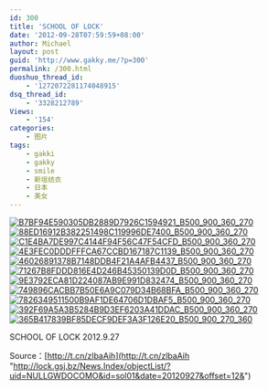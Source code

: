 ```yaml
---
id: 300
title: 'SCHOOL OF LOCK'
date: '2012-09-28T07:59:59+08:00'
author: Michael
layout: post
guid: 'http://www.gakky.me/?p=300'
permalink: /300.html
duoshuo_thread_id:
    - '1272072281174048915'
dsq_thread_id:
    - '3328212789'
Views:
    - '154'
categories:
    - 图片
tags:
    - gakki
    - gakky
    - smile
    - 新垣结衣
    - 日本
    - 美女
---
```


[![B7BF94E590305DB2889D7926C1594921_B500_900_360_270](http://www.yui-aragaki.org/wp-content/uploads/img/B7BF94E590305DB2889D7926C1594921_B500_900_360_270.jpeg)](http://www.yui-aragaki.org/wp-content/uploads/img/B7BF94E590305DB2889D7926C1594921_B1280_1280_360_270.jpeg) [![88ED16912B382251498C119996DE7400_B500_900_360_270](http://www.yui-aragaki.org/wp-content/uploads/img/88ED16912B382251498C119996DE7400_B500_900_360_270.jpeg)](http://www.yui-aragaki.org/wp-content/uploads/img/88ED16912B382251498C119996DE7400_B1280_1280_360_270.jpeg) [![C1E4BA7DE997C4144F94F56C47F54CFD_B500_900_360_270](http://www.yui-aragaki.org/wp-content/uploads/img/C1E4BA7DE997C4144F94F56C47F54CFD_B500_900_360_270.jpeg)](http://www.yui-aragaki.org/wp-content/uploads/img/C1E4BA7DE997C4144F94F56C47F54CFD_B1280_1280_360_270.jpeg) [![4E3FEC0DDDFFFCA67CCBD167187C1139_B500_900_360_270](http://www.yui-aragaki.org/wp-content/uploads/img/4E3FEC0DDDFFFCA67CCBD167187C1139_B500_900_360_270.jpeg)](http://www.yui-aragaki.org/wp-content/uploads/img/4E3FEC0DDDFFFCA67CCBD167187C1139_B1280_1280_360_270.jpeg) [![46026891378B7148DDB4F21A4AFB4437_B500_900_360_270](http://www.yui-aragaki.org/wp-content/uploads/img/46026891378B7148DDB4F21A4AFB4437_B500_900_360_270.jpeg)](http://www.yui-aragaki.org/wp-content/uploads/img/46026891378B7148DDB4F21A4AFB4437_B1280_1280_360_270.jpeg) [![71267B8FDDD816E4D246B45350139D0D_B500_900_360_270](http://www.yui-aragaki.org/wp-content/uploads/img/71267B8FDDD816E4D246B45350139D0D_B500_900_360_270.jpeg)](http://www.yui-aragaki.org/wp-content/uploads/img/71267B8FDDD816E4D246B45350139D0D_B1280_1280_360_270.jpeg) [![9E3792ECA81D224087AB9E991D832474_B500_900_360_270](http://www.yui-aragaki.org/wp-content/uploads/img/9E3792ECA81D224087AB9E991D832474_B500_900_360_270.jpeg)](http://www.yui-aragaki.org/wp-content/uploads/img/9E3792ECA81D224087AB9E991D832474_B1280_1280_360_270.jpeg) [![749896CACBB7B50E6A9C079D34B68BFA_B500_900_360_270](http://www.yui-aragaki.org/wp-content/uploads/img/749896CACBB7B50E6A9C079D34B68BFA_B500_900_360_270.jpeg)](http://www.yui-aragaki.org/wp-content/uploads/img/749896CACBB7B50E6A9C079D34B68BFA_B1280_1280_360_270.jpeg) [![7826349511500B9AF1DE64706D1DBAF5_B500_900_360_270](http://www.yui-aragaki.org/wp-content/uploads/img/7826349511500B9AF1DE64706D1DBAF5_B500_900_360_270.jpeg)](http://www.yui-aragaki.org/wp-content/uploads/img/7826349511500B9AF1DE64706D1DBAF5_B1280_1280_360_270.jpeg) [![392F69A5A3B5284B9D3EF6203A41DDAC_B500_900_360_270](http://www.yui-aragaki.org/wp-content/uploads/img/392F69A5A3B5284B9D3EF6203A41DDAC_B500_900_360_270.jpeg)](http://www.yui-aragaki.org/wp-content/uploads/img/392F69A5A3B5284B9D3EF6203A41DDAC_B1280_1280_360_270.jpeg) [![365B417839BF85DECF9DEF3A3F126E20_B500_900_270_360](http://www.yui-aragaki.org/wp-content/uploads/img/365B417839BF85DECF9DEF3A3F126E20_B500_900_270_360.jpeg)](http://www.yui-aragaki.org/wp-content/uploads/img/365B417839BF85DECF9DEF3A3F126E20_B1280_1280_270_360.jpeg)

SCHOOL OF LOCK 2012.9.27

Source：[](http://t.cn/zlbaAih)[http://t.cn/zlbaAih](http://t.cn/zlbaAih "http://lock.gsj.bz/News.Index/objectList/?uid=NULLGWDOCOMO&id=sol01&date=20120927&offset=12&")